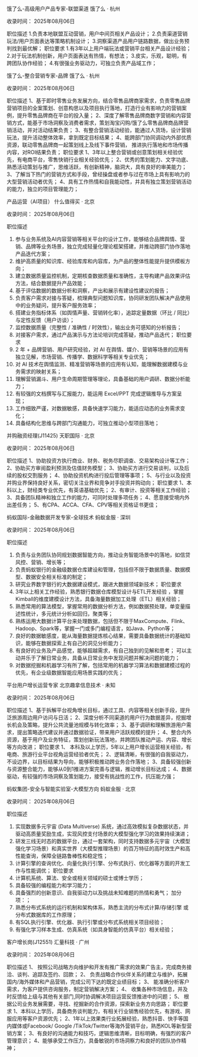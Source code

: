 饿了么-高级用户产品专家-联盟渠道
饿了么 · 杭州

收录时间： 2025年08月06日

职位描述
1.负责本地联盟互动营销，用户中间页相关产品设计；
2.负责渠道营销玩法/用户页面表达等策略机制设计；
3.洞察渠道产品用户链路数据，做出业务预判找到最优解；
职位要求
1.有3年以上用户端玩法或营销平台相关产品设计经验；
2.对于玩法机制创新，用户页面表达有热情，有想法；
3.皮实，乐观，聪明，有跨团队协作经验；
4.有很强业务驱动力，可独立负责产品域工作；



饿了么-整合营销专家-品牌
饿了么 · 杭州

收录时间： 2025年08月06日

职位描述
1、基于即时零售业务发展方向，结合零售品牌商家需求，负责零售品牌营销项目的全案策划、创意构思以及项目执行落地，打造行业有影响力的营销案例，提升零售品牌商在平台的投入量；
2、深度了解零售品牌商数字营销和内容营销方式，能基于市场洞察及消费者需求，策划淘宝闪购/饿了么零售品牌商品牌营销活动，并对活动结果负责；
3、有整合营销活动经验，能通过人货场，设计营销玩法，提升活动整体效率，拿到既定目标结果；
4、能跨部门协同调动内外部优质资源，联动零售品牌商一起策划线上及线下事件营销， 推进执行落地和市场传播内容，对ROI结果负责；
职位要求
1、3年以上整合营销或创意策划相关经验优先，有电商平台，零售快销行业相关经验优先；
2、优秀的策划能力、文字功底、熟悉活动策划与推广，思维活跃，有创新精神，脑洞大，具有良好的审美能力；
3、了解当下热门的营销方式和手段，曾经操盘或者参与过在市场上具有影响力的大型营销活动者优先；
4、具有工作热情和自我能动性，并具有独立策划营销活动的能力，独立的项目管理能力；

产品运营（AI项目）
什么值得买 · 北京

收录时间： 2025年08月06日

职位描述
1. 参与业务系统及AI内容营销等相关平台的设计工作，能够结合品牌舆情、营销、品牌等业务场景，独立完成轻量化理论框架搭建，并推动跨部门协作落地产品迭代方案；
2. 维护高质量的知识库、经验库库和内容库，为产品的整体性能提升提供模板方向；
3. 建立数据质量监控机制，定期核查数据质量和准确性，主导构建产品效果评估方法，结合数据提升产品效能；
4. 基于评估数据的数据分析和洞察，产出和展示有建设性建议的报告；
5. 负责客户需求对接与答疑，梳理典型问题知识库，协同研发团队解决产品使用中的业务疑问，提升客户服务效率；
6. 搭建业务指标体系（如舆情声量、营销转化率），追踪定量数据（环比 / 同比）与定性反馈（用户访谈）；
7. 监控数据质量（完整性 / 准确性 / 时效性），输出业务可感知的分析报告；
8. 对接客户需求，通过产品演示与方法论培训完成答疑，推动产品迭代；
职位要求
1. 2 年 + 品牌营销、用户研究经验，对 AI 在舆情、媒介、营销等场景的应用有独立见解，市场营销、传播学、数据科学等相关专业优先；
2. 对 AI 技术在舆情监测、精准营销等场景的应用有认知，能理解数据建模与业务需求的映射关系；
3. 理解营销漏斗、用户生命周期管理等理论，具备基础的用户调研、数据分析能力；
4. 有较强的文档撰写与汇报能力，能运用 Excel/PPT 完成逻辑推导与方案呈现；
5. 工作细致严谨，对数据敏感，具备快速学习能力，能适应动态的业务需求变化；
6. 具备结构化思维与跨部门沟通能力，可独立推动小型项目落地；

并购融资经理(J11425)
天职国际 · 北京

收录时间： 2025年08月06日

职位描述
1、协助投资方执行商业、财务、税务尽职调查、交易架构设计等工作；
2、协助买方审阅盈利预测及估值财务模型；
3、协助买方进行交易谈判，以及后续的股权交割服务；
4、协助投资机构进行投后管理等事项；
5、与行业以及投资并购业界保持良好关系，密切关注业界和竞争对手投资并购动向；
职位要求
1、本科以上，财经类专业优先，有英语基础优先；
2、有审计、投资等相关工作经验；
3、具备团队精神和独立工作的能力，可同时处理多项任务；
4、愿意接受境内外出差任务；
5、有CPA、ACCA、CFA、CPV等相关资格证书更佳；



蚂蚁国际-金融数据开发专家-全球技术
蚂蚁金服 · 深圳

收录时间： 2025年08月06日

职位描述
1. 负责与业务团队协同规划数据智能方向，推动业务智能场景中的落地，如信贷风控、营销、增长等；
2. 负责蚂蚁银行的金融级数据仓库建设和管理，包括但不限于数据质量、数据模型、数据安全相关标准的制定；
3. 研究业界数字银行的大数据建设模式，跟进大数据领域新技术；
职位要求
1. 3年以上相关工作经验，熟悉银行数据仓库模型设计与ETL开发经验 ，掌握Kimball的维度建模设计方法，具备海量数据加工处理（ETL）相关经验；
2. 熟悉常用的算法模型，掌握常用的数据分析方法，例如数据预处理，单变量描述性统计，多元统计分析如回归，聚类等；
3. 熟练运用大数据计算平台来处理数据，包括但不限于MaxCompute、Flink、Hadoop、Spark等，掌握一门或多门编程语言，如Java、Python等；
4. 良好的数据敏感度，能从海量数据提炼核心结果，需要具备数据统计的基础知识，能够在数据探索上有自己的洞见分析能力；
5. 有良好的业务及产品感觉，能够超越需求，有自己独到的见解和思考；
可以主动并乐于了解日常业务，具备从日常业务中发现问题并解决问题的能力；
1. 对数据挖掘和机器学习有所了解，包括常用的机器学习算法和数据建模过程的优先，有企业级数据智能应用场景实践的优先；



平台用户增长运营专家
北京趣拿信息技术 · 未知

收录时间： 2025年08月06日

职位描述
1、基于拆解平台视角增长目标，通过工具、内容等相关创新手段，提升泛旅游周边用户访问与日活；
2、深度分析不同渠道的用户行为数据差异，挖掘增长机会及策略，提升公共流量池规模与转化效率；
3、基于调研和理解旅游用户需求，提出策略迭代建议并通过数据验证，带来用户活跃规模的提升；
4、整合内外资源，基于用户及业务特征，策划创新玩法落地，并跨团队推动产运、内容、增长等方向改进；
职位要求
1、 本科及以上学历，5年以上用户增长运营相关经验，有电商、旅游行业平台视角运营经验者优先；
2、逻辑清晰，有很强的自我驱动力，不设边界，以目标结果为导向，能够积极推动跨业务合作落地；
3、具备较强创新与资源整合能力，能够从0到1推进方案完善与逻辑，推动增长目标达成；
4、数据驱动，有较强的市场洞察及策划能力，接受有挑战性的工作，抗压能力强；


蚂蚁集团-安全与智能实验室-大模型方向
蚂蚁金服 · 北京

收录时间： 2025年08月06日

职位描述
1. 实现数据多元宇宙 (Data Multiverse) 系统，通过高效模拟复杂数据状态，并驱动高质量奖励生成，实现风控支付场景的大模型强化学习的效果持续演进；
2. 研发三线无时态的数据平台，通过一套架构，同时支持数据多元宇宙（大模型强化学习场景）和真实世界（大模型推理场景）的百万特征的高时效生产和高性能查询，保障全链路鲁棒性和稳定性；
3. 计算引擎的查询优化、向量化执行引擎、分布式执行、优化器等方面的开发工作与性能调优；
职位要求
1. 计算机系统、算法、安全或相关领域的硕士或博士学历；
2. 具备较强的编程能力和学习能力；
3. 具备强烈的创新意识、自我驱动力以及挑战未知难题的热情和勇气；
加分项：；
1. 熟悉分布式系统的运行机制和架构体系，熟悉主流的分布式计算/存储引擎 或 分布式数据库的工作原理；
2. 有SQL执行引擎、优化器、执行引擎或分布式系统相关项目经验；
3. 有强化学习样本生成、仿真系统（如具身智能的仿真平台）相关经验；


客户增长岗(J12551)
汇量科技 · 广州

收录时间： 2025年08月06日

职位描述
1、 按照公司战略方向维护和开发有推广需求的效果广告主，完成商务接洽、谈判、追踪及签约、回款；
2、 负责战略合作伙伴关系的建立与维护，拓展国内/海外媒体和产品营销，完成公司下达的既定业绩目标；
3、 能准确分析客户需求，为客户提供咨询服务，制定营销解决方案；
4、 收集各种市场信息，并及时反馈给上级与其他有关部门,同时协调解决项目运营反馈推进中的问题；
5、 根据公司业务发展需要，寻找、挖掘新的合作资源，探索新业务方向思路；
职位要求
1、本科以上学历，具备商务谈判能力，有相关行业销售经验优先，有游戏、网服应用等客户资源优先；
2、1年以上效果类行业拓展经验，熟悉抖音、快手等国内媒体或Facebook/ Google /TikTok/Twitter等海外营销平台，熟悉KOL等新型营销方案；
3、有良好的沟通能力和技巧，逻辑思维清晰，目标明确，有强烈的客户管理意识；
4、能够承受工作压力，具备敏锐的市场洞察力和良好的团队协作精神；